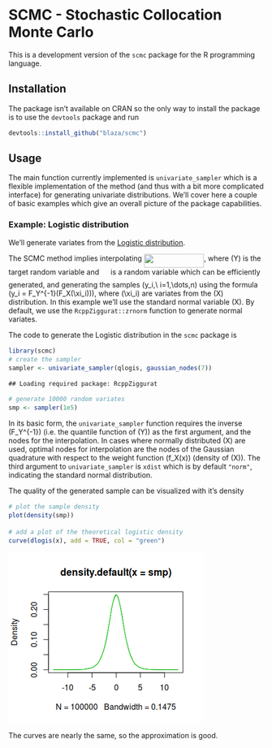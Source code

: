 SCMC - Stochastic Collocation Monte Carlo
================

This is a development version of the `scmc` package for the R
programming language.

## Installation

The package isn’t available on CRAN so the only way to install the
package is to use the `devtools` package and run

``` r
devtools::install_github("blaza/scmc")
```

## Usage

The main function currently implemented is `univariate_sampler` which is
a flexible implementation of the method (and thus with a bit more
complicated interface) for generating univariate distributions. We’ll
cover here a couple of basic examples which give an overall picture of
the package capabilities.

### Example: Logistic distribution

We’ll generate variates from the [Logistic
distribution](https://en.wikipedia.org/wiki/Logistic_distribution).

The SCMC method implies interpolating <img src="/tex/4977c5a48089ee730209022980df931a.svg?invert_in_darkmode&sanitize=true" align=middle width=118.26284084999999pt height=26.76175259999998pt/>, where \(Y\)
is the target random variable and <img src="/tex/cbfb1b2a33b28eab8a3e59464768e810.svg?invert_in_darkmode&sanitize=true" align=middle width=14.908688849999992pt height=22.465723500000017pt/> is a random variable which can be
efficiently generated, and generating the samples \(y_i,\ i=1,\dots,n\)
using the formula \(y_i = F_Y^{-1}(F_X(\xi_i))\), where \(\xi_i\) are
variates from the \(X\) distribution. In this example we’ll use the
standard normal variable \(X\). By default, we use the
`RcppZiggurat::zrnorm` function to generate normal variates.

The code to generate the Logistic distribution in the `scmc` package is

``` r
library(scmc)
# create the sampler
sampler <- univariate_sampler(qlogis, gaussian_nodes(7))
```

    ## Loading required package: RcppZiggurat

``` r
# generate 10000 random variates
smp <- sampler(1e5)
```

In its basic form, the `univariate_sampler` function requires the
inverse \(F_Y^{-1}\) (i.e. the quantile function of \(Y\)) as the first
argument, and the nodes for the interpolation. In cases where normally
distributed \(X\) are used, optimal nodes for interpolation are the
nodes of the Gaussian quadrature with respect to the weight function
\(f_X(x)\) (density of \(X\)). The third argument to
`univariate_sampler` is `xdist` which is by default `"norm"`, indicating
the standard normal distribution.

The quality of the generated sample can be visualized with it’s density

``` r
# plot the sample density
plot(density(smp))

# add a plot of the theoretical logistic density
curve(dlogis(x), add = TRUE, col = "green")
```

![](README.tex_files/figure-gfm/unnamed-chunk-3-1.png)<!-- -->

The curves are nearly the same, so the approximation is good.
